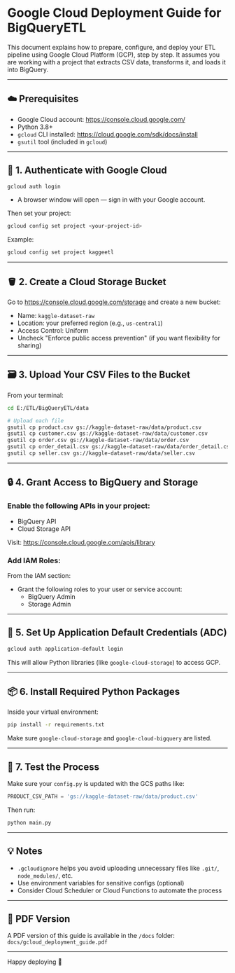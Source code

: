 # Google Cloud Deployment Guide for BigQueryETL

This document explains how to prepare, configure, and deploy your ETL pipeline using Google Cloud Platform (GCP), step by step. It assumes you are working with a project that extracts CSV data, transforms it, and loads it into BigQuery.

---

## ☁️ Prerequisites

- Google Cloud account: https://console.cloud.google.com/
- Python 3.8+
- `gcloud` CLI installed: https://cloud.google.com/sdk/docs/install
- `gsutil` tool (included in `gcloud`)

---

## 🔑 1. Authenticate with Google Cloud

```bash
gcloud auth login
```
- A browser window will open — sign in with your Google account.

Then set your project:
```bash
gcloud config set project <your-project-id>
```
Example:
```bash
gcloud config set project kaggeetl
```

---

## 🪣 2. Create a Cloud Storage Bucket

Go to https://console.cloud.google.com/storage and create a new bucket:

- Name: `kaggle-dataset-raw`
- Location: your preferred region (e.g., `us-central1`)
- Access Control: Uniform
- Uncheck "Enforce public access prevention" (if you want flexibility for sharing)

---

## 🗃️ 3. Upload Your CSV Files to the Bucket

From your terminal:
```bash
cd E:/ETL/BigQueryETL/data

# Upload each file
gsutil cp product.csv gs://kaggle-dataset-raw/data/product.csv
gsutil cp customer.csv gs://kaggle-dataset-raw/data/customer.csv
gsutil cp order.csv gs://kaggle-dataset-raw/data/order.csv
gsutil cp order_detail.csv gs://kaggle-dataset-raw/data/order_detail.csv
gsutil cp seller.csv gs://kaggle-dataset-raw/data/seller.csv
```

---

## 🔒 4. Grant Access to BigQuery and Storage

### Enable the following APIs in your project:
- BigQuery API
- Cloud Storage API

Visit: https://console.cloud.google.com/apis/library

### Add IAM Roles:
From the IAM section:
- Grant the following roles to your user or service account:
  - BigQuery Admin
  - Storage Admin

---

## 🧠 5. Set Up Application Default Credentials (ADC)

```bash
gcloud auth application-default login
```
This will allow Python libraries (like `google-cloud-storage`) to access GCP.

---

## 📦 6. Install Required Python Packages

Inside your virtual environment:
```bash
pip install -r requirements.txt
```
Make sure `google-cloud-storage` and `google-cloud-bigquery` are listed.

---

## 🧪 7. Test the Process

Make sure your `config.py` is updated with the GCS paths like:
```python
PRODUCT_CSV_PATH = 'gs://kaggle-dataset-raw/data/product.csv'
```
Then run:
```bash
python main.py
```

---

## 💡 Notes

- `.gcloudignore` helps you avoid uploading unnecessary files like `.git/`, `node_modules/`, etc.
- Use environment variables for sensitive configs (optional)
- Consider Cloud Scheduler or Cloud Functions to automate the process

---

## 📄 PDF Version
A PDF version of this guide is available in the `/docs` folder: `docs/gcloud_deployment_guide.pdf`

---

Happy deploying 🚀

